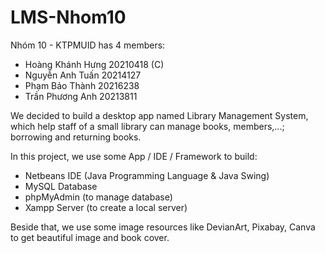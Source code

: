 # LMS-Nhom10
Nhóm 10 - KTPMUID has 4 members:
 - Hoàng Khánh Hưng 20210418 (C)
 - Nguyễn Anh Tuấn 20214127
 - Phạm Bảo Thành 20216238
 - Trần Phương Anh 20213811
   
We decided to build a desktop app named Library Management System, which help staff of a small library can manage books, members,...; borrowing and returning books.

In this project, we use some App / IDE / Framework to build:
 + Netbeans IDE (Java Programming Language & Java Swing)
 + MySQL Database
 + phpMyAdmin (to manage database)
 + Xampp Server (to create a local server)
   
Beside that, we use some image resources like DevianArt, Pixabay, Canva to get beautiful image and book cover.

